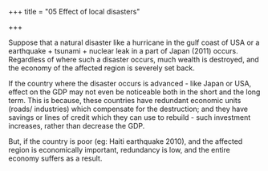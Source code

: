 +++
title = "05 Effect of local disasters"

+++

Suppose that a natural disaster like a hurricane in the gulf coast of USA or a earthquake + tsunami + nuclear leak in a part of Japan (2011) occurs. Regardless of where such a disaster occurs, much wealth is destroyed, and the economy of the affected region is severely set back.

If the country where the disaster occurs is advanced - like Japan or USA, effect on the GDP may not even be noticeable both in the short and the long term. This is because, these countries have redundant economic units (roads/ industries) which compensate for the destruction; and they have savings or lines of credit which they can use to rebuild - such investment increases, rather than decrease the GDP.

But, if the country is poor (eg: Haiti earthquake 2010), and the affected region is economically important, redundancy is low, and the entire economy suffers as a result.
